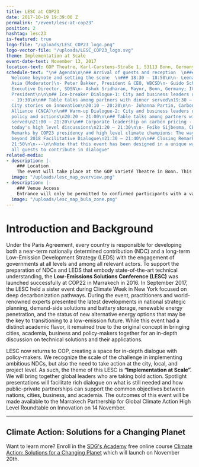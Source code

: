 ```yaml
---
title: LESC at COP23
date: 2017-10-19 19:39:00 Z
permalink: "/event/lesc-at-cop23"
position: 2
hashtag: lesc23
is-featured: true
logo-file: "/uploads/LESC_COP23_logo.png"
logo-vector-file: "/uploads/LESC_COP23_logo.svg"
theme: Implementation at Scale
event-date-text: November 13, 2017
location-text: GOP Theatre, Karl-Carstens-Straße 1, 53113 Bonn, Germany, COP23
schedule-text: "\n# Agenda\n\n## Arrival of guests and reception  \n### 17:30 - 18:30\n\n##
  Welcome keynote and setting the scene  \n### 18:30 - 18:50\n\n- Leena Wokeck, CSR
  Asia (Moderator)\n- Peter Bakker, President & CEO, WBCSD\n- Guido Schmidt-Traub,
  Executive Director, SDSN\n- Ashok Sridharan, Mayor, Bonn, Germany; ICLEI First Vice
  President\n\n\n## Ice-breaker Dialogue-1: City and business leaders on innovation\n18:50
  - 19:30\n\n## Table talks among partners with dinner served\n19:30 – 20:10\n\n##
  City stories on innovation\n20:10 – 20:20\n\n- Johanna Partin, Carbon Neutral Cities
  Alliance (CNCA)\n\n## Warm-up Dialogue-2: City and business leaders on science-based
  policy and actions\n20:20 – 21:00\n\n## Table talks among partners with desserts
  served\n21:00 – 21:20\n\n## Corporate leadership on carbon pricing - a debrief of
  today's high level discussions\n21:20 – 21:30\n\n- Feike Sijbesma, CEO, Royal DSM\n\n##
  Remarks by COP23 presidency and high level climate champions: The way towards and
  beyond 2018 Facilitative Dialogue\n21:30 – 21:40\n\n## Closing Remarks\n21:40 –
  21:50\n\n---\n\nNote that this event has been designed in a unique way to allow
  all guests to contribute in dialogue"
related-media:
- description: |-
    ### Location
    The event will take place at the GOP Varieté Theatre in Bonn. This is located at the centre of the Bula Zone. The street address is Karl-Carstens-Straße 1, 53113 Bonn.
  image: "/uploads/lesc_map_overview.png"
- description: |-
    ### Venue Access
    Entrance will only be permitted to confirmed participants with a valid ticket issued by LESC. Access to the venue will be assured for ticket holders. No Bula Zone accreditation will be necessary.
  image: "/uploads/lesc_map_bula_zone.png"
---
```


# Introduction and Background

Under the Paris Agreement, every country is responsible for developing both a near-term nationally determined contribution (NDC) and a long-term Low-Emission Development Strategy (LEDS) with the engagement of governments at all levels and among all relevant actors. To support the preparation of NDCs and LEDS that embody state-of-the-art technical understanding, the **Low-Emissions Solutions Conference (LESC)** was launched successfully at COP22 in Marrakech in 2016.  In September 2017, the LESC held a sister event during Climate Week in New York focused on deep decarbonization pathways. During the event, practitioners and world-renowned experts presented the latest developments in national strategic planning, demand-side solutions and battery storage, renewable energy penetration, and the status of new alternative energy options that may be the key to transitioning to a low-emission future. While this event had a distinct academic flavor, it remained true to the original concept in bringing cities, academia, business and policy-makers together for an in-depth discussion on technical solutions and their applications.

LESC now returns to COP, creating a space for in-depth dialogue with policy-makers. We recognize the scale of the challenge in implementing ambitious NDCs, but also the need to take action at the city, local, and project level. As such, the theme of this LESC is **“Implementation at Scale”.** We will bring together global leaders who are taking bold action.  Spotlight presentations will facilitate rich dialogue on what is still needed and how public-private partnerships can support the common objectives between nations, cities, business, and academia. The outcomes of this event will be made available to the Marrakech Partnership for Global Climate Action High Level Roundtable on Innovation on 14 November.

---

<div class="video" data-embed="46W7iCg5bQE">
  <div class="play-button"></div>
</div>
<div class="video-meta">
  <h2 class="video-title">Climate Action: Solutions for a Changing Planet</h2>
  <p class="video-excerpt">Want to learn more? Enroll in the <a href="http://sdgacademy.org">SDG's Academy</a> free online course <a href="https://courses.sdgacademy.org/learn/climate-action-solutions-for-a-changing-planet-november-2017">Climate Action: Solutions for a Changing Planet</a> which will launch on November 20th.</p>
</div>
